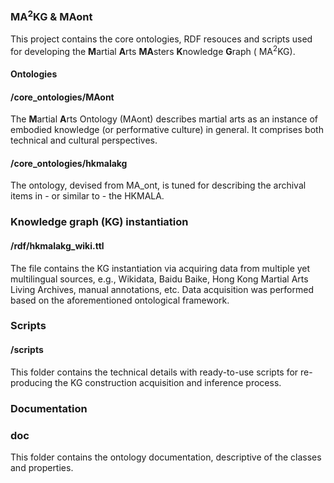 ### MA<sup>2</sup>KG & MAont

This project contains the core ontologies, RDF resouces and scripts used for developing the <strong>M</strong>artial <strong>A</strong>rts <strong>MA</strong>sters <strong>K</strong>nowledge <strong>G</strong>raph ( MA<sup>2</sup>KG).

#### Ontologies

#### /core_ontologies/MAont
The <strong>M</strong>artial <strong>A</strong>rts Ontology (MAont) describes martial arts as an instance of embodied knowledge (or performative culture) in general.
It comprises both technical and cultural perspectives.

#### /core_ontologies/hkmalakg
The ontology, devised from MA_ont, is tuned for describing the archival items in - or similar to - the HKMALA.

### Knowledge graph (KG) instantiation

#### /rdf/hkmalakg_wiki.ttl
The file contains the KG instantiation via acquiring data from multiple yet multilingual sources, e.g., Wikidata, Baidu Baike, Hong Kong Martial Arts Living Archives, manual annotations, etc. Data acquisition was performed based on the aforementioned ontological framework. 

### Scripts

#### /scripts
This folder contains the technical details with ready-to-use scripts for re-producing the KG construction acquisition and inference process. 

### Documentation

### doc
This folder contains the ontology documentation, descriptive of the classes and properties.
